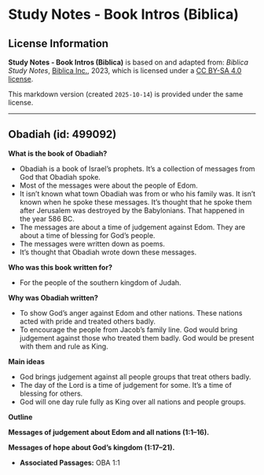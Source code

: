 # Study Notes - Book Intros (Biblica)

## License Information

**Study Notes - Book Intros (Biblica)** is based on and adapted from: _Biblica Study Notes_, [Biblica Inc.](https://www.biblica.com/), 2023, which is licensed under a [CC BY-SA 4.0 license](https://creativecommons.org/licenses/by-sa/4.0/legalcode.en).

This markdown version (created `2025-10-14`) is provided under the same license.



--------------------------------

## Obadiah (id: 499092)

**What is the book of** **Obadiah?**

* Obadiah is a book of Israel’s prophets. It’s a collection of messages from God that Obadiah spoke.
* Most of the messages were about the people of Edom.
* It isn’t known what town Obadiah was from or who his family was. It isn’t known when he spoke these messages. It’s thought that he spoke them after Jerusalem was destroyed by the Babylonians. That happened in the year 586 BC.
* The messages are about a time of judgement against Edom. They are about a time of blessing for God’s people.
* The messages were written down as poems.
* It’s thought that Obadiah wrote down these messages.

**Who was this book written for?**

* For the people of the southern kingdom of Judah.

**Why was Obadiah written?**

* To show God’s anger against Edom and other nations. These nations acted with pride and treated others badly.
* To encourage the people from Jacob’s family line. God would bring judgement against those who treated them badly. God would be present with them and rule as King.

**Main ideas**

* God brings judgement against all people groups that treat others badly.
* The day of the Lord is a time of judgement for some. It’s a time of blessing for others.
* God will one day rule fully as King over all nations and people groups.

**Outline**

**Messages of judgement about Edom and all nations (1:1–16\).**

**Messages of hope about God’s kingdom (1:17–21\).**

* **Associated Passages:** OBA 1:1

